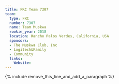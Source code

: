 ```yaml
---
title: FRC Team 7307
team:
  type: FRC
  number: 7307
  name: Team Muskwa
  rookie_year: 2018
  location: Rancho Palos Verdes, California, USA
  sponsors:
  - The Muskwa Club, Inc
  - Logitech&Family
  - Community
  links:
    Website:
---
```


{% include remove_this_line_and_add_a_paragraph %}